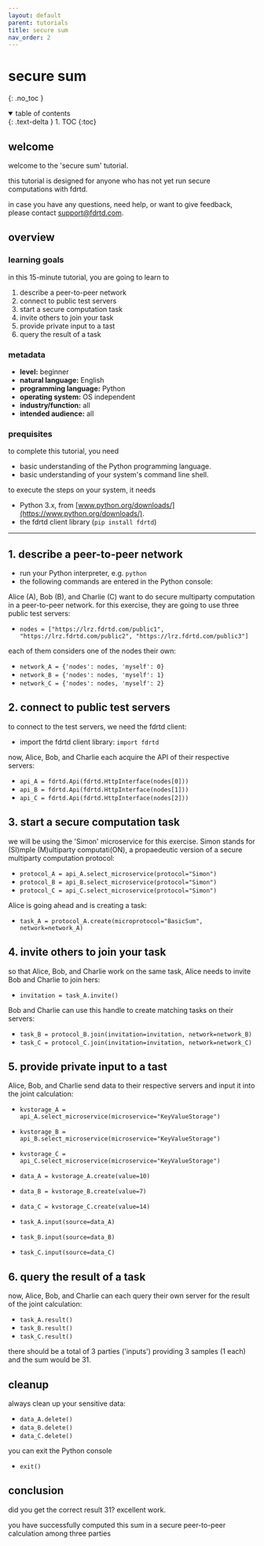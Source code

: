 ```yaml
---
layout: default
parent: tutorials
title: secure sum
nav_order: 2
---
```


# secure sum
{: .no_toc }

<details open markdown="block">
  <summary>
    table of contents
  </summary>
  {: .text-delta }
1. TOC
{:toc}
</details>


## welcome

welcome to the 'secure sum' tutorial.

this tutorial is designed for anyone who has not yet run secure computations with fdrtd. 

in case you have any questions, need help, or want to give feedback, please contact [support@fdrtd.com](mailto:support@fdrtd.com).

## overview

### learning goals

in this 15-minute tutorial, you are going to learn to
1. describe a peer-to-peer network
2. connect to public test servers
3. start a secure computation task
4. invite others to join your task
5. provide private input to a tast
6. query the result of a task

### metadata

* **level:** beginner
* **natural language:** English
* **programming language:** Python
* **operating system:** OS independent
* **industry/function:** all
* **intended audience:** all

### prequisites

to complete this tutorial, you need
* basic understanding of the Python programming language.
* basic understanding of your system's command line shell.

to execute the steps on your system, it needs
* Python 3.x, from [www.python.org/downloads/](https://www.python.org/downloads/).
* the fdrtd client library (`pip install fdrtd`)

---

## 1. describe a peer-to-peer network

* run your Python interpreter, e.g. `python`
* the following commands are entered in the Python console:

Alice (A), Bob (B), and Charlie (C) want to do secure multiparty computation in a peer-to-peer network.
for this exercise, they are going to use three public test servers:

* `nodes = ["https://lrz.fdrtd.com/public1", "https://lrz.fdrtd.com/public2", "https://lrz.fdrtd.com/public3"]`

each of them considers one of the nodes their own:

* `network_A = {'nodes': nodes, 'myself': 0}`
* `network_B = {'nodes': nodes, 'myself': 1}`
* `network_C = {'nodes': nodes, 'myself': 2}`

## 2. connect to public test servers

to connect to the test servers, we need the fdrtd client:

* import the fdrtd client library: `import fdrtd`

now, Alice, Bob, and Charlie each acquire the API of their respective servers:

* `api_A = fdrtd.Api(fdrtd.HttpInterface(nodes[0]))`
* `api_B = fdrtd.Api(fdrtd.HttpInterface(nodes[1]))`
* `api_C = fdrtd.Api(fdrtd.HttpInterface(nodes[2]))`

## 3. start a secure computation task

we will be using the 'Simon' microservice for this exercise. Simon stands for (SI)mple (M)ultiparty computati(ON),
a propaedeutic version of a secure multiparty computation protocol:

* `protocol_A = api_A.select_microservice(protocol="Simon")`
* `protocol_B = api_B.select_microservice(protocol="Simon")`
* `protocol_C = api_C.select_microservice(protocol="Simon")`

Alice is going ahead and is creating a task:

* `task_A = protocol_A.create(microprotocol="BasicSum", network=network_A)`

## 4. invite others to join your task

so that Alice, Bob, and Charlie work on the same task, Alice needs to invite Bob and Charlie to join hers:

* `invitation = task_A.invite()`

Bob and Charlie can use this handle to create matching tasks on their servers:

* `task_B = protocol_B.join(invitation=invitation, network=network_B)`
* `task_C = protocol_C.join(invitation=invitation, network=network_C)`

## 5. provide private input to a tast

Alice, Bob, and Charlie send data to their respective servers and input it into the joint calculation:

* `kvstorage_A = api_A.select_microservice(microservice="KeyValueStorage")`
* `kvstorage_B = api_B.select_microservice(microservice="KeyValueStorage")`
* `kvstorage_C = api_C.select_microservice(microservice="KeyValueStorage")`

* `data_A = kvstorage_A.create(value=10)`
* `data_B = kvstorage_B.create(value=7)`
* `data_C = kvstorage_C.create(value=14)`

* `task_A.input(source=data_A)`
* `task_B.input(source=data_B)`
* `task_C.input(source=data_C)`

## 6. query the result of a task

now, Alice, Bob, and Charlie can each query their own server for the result of the joint calculation:

* `task_A.result()`
* `task_B.result()`
* `task_C.result()`

there should be a total of 3 parties ('inputs') providing 3 samples (1 each) and the sum would be 31.

## cleanup

always clean up your sensitive data:

* `data_A.delete()`
* `data_B.delete()`
* `data_C.delete()`

you can exit the Python console

* `exit()`

## conclusion

did you get the correct result 31? excellent work.

you have successfully computed this sum in a secure peer-to-peer calculation among three parties
